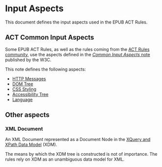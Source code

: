 # Input Aspects

This document defines the input aspects used in the EPUB ACT Rules.

## ACT Common Input Aspects

Some EPUB ACT Rules, as well as the rules coming from the [ACT Rules community](https://act-rules.github.io/), use the aspects defined in the [_Common Input Aspects_ note](https://w3c.github.io/wcag-act/NOTE-act-rules-common-aspects.html) published by the W3C.

This note defines the following aspects:

- [HTTP Messages](https://w3c.github.io/wcag-act/NOTE-act-rules-common-aspects.html#input-aspects-http)
- [DOM Tree](https://w3c.github.io/wcag-act/NOTE-act-rules-common-aspects.html#input-aspects-dom)
- [CSS Styling](https://w3c.github.io/wcag-act/NOTE-act-rules-common-aspects.html#input-aspects-css)
- [Accessibility Tree](https://w3c.github.io/wcag-act/NOTE-act-rules-common-aspects.html#input-aspects-accessibility)
- [Language](https://w3c.github.io/wcag-act/NOTE-act-rules-common-aspects.html#input-aspects-text)

## Other aspects

### XML Document

An XML Document represented as a Document Node in the [XQuery and XPath Data Model](https://www.w3.org/TR/xpath-datamodel/) (XDM).

The means by which the XDM tree is constructed is not of importance. The rules rely on XDM as an unambiguous data model for XML.